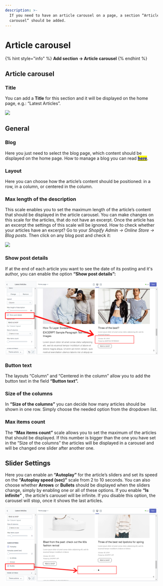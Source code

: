 ```yaml
---
description: >-
  If you need to have an article carousel on a page, a section “Article
  carousel” should be added.
---
```


# Article carousel

{% hint style="info" %}
**Add section -> Article carousel**
{% endhint %}

## Article carousel

### Title

&#x20; You can add a **Title** for this section and it will be displayed on the home page, e.g.: “Latest Articles”.

![](../.gitbook/assets/Screenshot\_11.png)

## General

### Blog

&#x20;Here you just need to select the blog page, which content should be displayed on the home page. How to manage a blog you can read [<mark style="color:blue;">**here**</mark>](https://help.shopify.com/en/manual/online-store/legacy/blogs).

### Layout

&#x20;Here you can choose how the article’s content should be positioned: in a row, in a column, or centered in the column.

### Max length of the description

&#x20;This scale enables you to set the maximum length of the article’s content that should be displayed in the article carousel. You can make changes on this scale for the articles, that do not have an excerpt. Once the article has an excerpt the settings of this scale will be ignored. How to check whether your articles have an excerpt? Go to your _Shopify Admin -> Online Store -> Blog posts_. Then click on any blog post and check it:&#x20;

![](<../.gitbook/assets/Screenshot\_8 (10).png>)

### Show post details

&#x20;If at the end of each article you want to see the date of its posting and it's author, you can enable the option **“Show post details”:**&#x20;

![](../.gitbook/assets/02-02-show-post-details.png)

### Button text

&#x20;The layouts “Column” and “Centered in the column” allow you to add the button text in the field **“Button text”.**

### Size of the columns

&#x20;In **“Size of the columns”** you can decide how many articles should be shown in one row. Simply choose the needed option from the dropdown list.

### Max items count

&#x20;The **“Max items count”** scale allows you to set the maximum of the articles that should be displayed. If this number is bigger than the one you have set in the “Size of the columns” the articles will be displayed in a carousel and will be changed one slider after another one.

## Slider Settings <a href="#slider-settings" id="slider-settings"></a>

&#x20;Here you can enable an **“Autoplay”** for the article’s sliders and set its speed on the **“Autoplay speed (sec)”** scale from 2 to 10 seconds. You can also choose whether **Arrows** or **Bullets** should be displayed when the sliders change, simply by enabling one or all of these options. If you enable **“Is infinite”** , the article’s carousel will be infinite. If you disable this option, the carousel will stop, once it shows the last articles.&#x20;

![](../.gitbook/assets/02-02-bullet.png)
